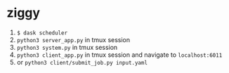 # ziggy

1) `$ dask scheduler`
2) `python3 server_app.py` in tmux session
3) `python3 system.py` in tmux session
4) `python3 client_app.py` in tmux session and navigate to `localhost:6011`
5) or `python3 client/submit_job.py input.yaml` 